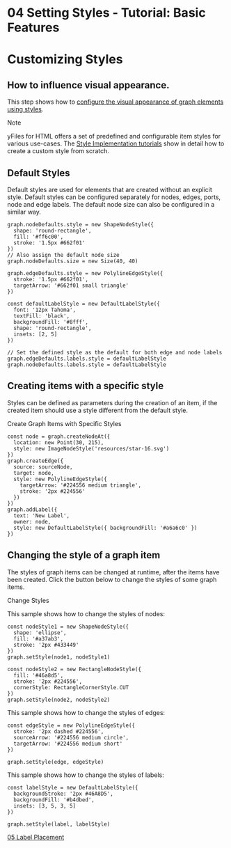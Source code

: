 <!--
 //////////////////////////////////////////////////////////////////////////////
 // @license
 // This file is part of yFiles for HTML 2.6.0.4.
 // Use is subject to license terms.
 //
 // Copyright (c) 2000-2024 by yWorks GmbH, Vor dem Kreuzberg 28,
 // 72070 Tuebingen, Germany. All rights reserved.
 //
 //////////////////////////////////////////////////////////////////////////////
-->
# 04 Setting Styles - Tutorial: Basic Features

# Customizing Styles

## How to influence visual appearance.

This step shows how to [configure the visual appearance of graph elements using styles](https://docs.yworks.com/yfileshtml/#/dguide/getting_started-application#getting_started-setting_styles).

Note

yFiles for HTML offers a set of predefined and configurable item styles for various use-cases. The [Style Implementation tutorials](../../tutorial-style-implementation-node/01-create-a-rectangle/) show in detail how to create a custom style from scratch.

## Default Styles

Default styles are used for elements that are created without an explicit style. Default styles can be configured separately for nodes, edges, ports, node and edge labels. The default node size can also be configured in a similar way.

```
graph.nodeDefaults.style = new ShapeNodeStyle({
  shape: 'round-rectangle',
  fill: '#ff6c00',
  stroke: '1.5px #662f01'
})
// Also assign the default node size
graph.nodeDefaults.size = new Size(40, 40)
```

```
graph.edgeDefaults.style = new PolylineEdgeStyle({
  stroke: '1.5px #662f01',
  targetArrow: '#662f01 small triangle'
})
```

```
const defaultLabelStyle = new DefaultLabelStyle({
  font: '12px Tahoma',
  textFill: 'black',
  backgroundFill: '#8fff',
  shape: 'round-rectangle',
  insets: [2, 5]
})

// Set the defined style as the default for both edge and node labels
graph.edgeDefaults.labels.style = defaultLabelStyle
graph.nodeDefaults.labels.style = defaultLabelStyle
```

## Creating items with a specific style

Styles can be defined as parameters during the creation of an item, if the created item should use a style different from the default style.

Create Graph Items with Specific Styles

```
const node = graph.createNodeAt({
  location: new Point(30, 215),
  style: new ImageNodeStyle('resources/star-16.svg')
})
graph.createEdge({
  source: sourceNode,
  target: node,
  style: new PolylineEdgeStyle({
    targetArrow: '#224556 medium triangle',
    stroke: '2px #224556'
  })
})
graph.addLabel({
  text: 'New Label',
  owner: node,
  style: new DefaultLabelStyle({ backgroundFill: '#a6a6c0' })
})
```

## Changing the style of a graph item

The styles of graph items can be changed at runtime, after the items have been created. Click the button below to change the styles of some graph items.

Change Styles

This sample shows how to change the styles of nodes:

```
const nodeStyle1 = new ShapeNodeStyle({
  shape: 'ellipse',
  fill: '#a37ab3',
  stroke: '2px #433449'
})
graph.setStyle(node1, nodeStyle1)

const nodeStyle2 = new RectangleNodeStyle({
  fill: '#46a8d5',
  stroke: '2px #224556',
  cornerStyle: RectangleCornerStyle.CUT
})
graph.setStyle(node2, nodeStyle2)
```

This sample shows how to change the styles of edges:

```
const edgeStyle = new PolylineEdgeStyle({
  stroke: '2px dashed #224556',
  sourceArrow: '#224556 medium circle',
  targetArrow: '#224556 medium short'
})

graph.setStyle(edge, edgeStyle)
```

This sample shows how to change the styles of labels:

```
const labelStyle = new DefaultLabelStyle({
  backgroundStroke: '2px #46A8D5',
  backgroundFill: '#b4dbed',
  insets: [3, 5, 3, 5]
})

graph.setStyle(label, labelStyle)
```

[05 Label Placement](../../tutorial-yfiles-basic-features/05-label-placement/)
